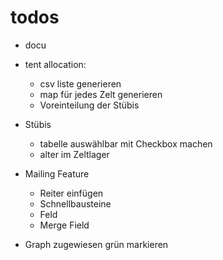 # todos

- docu
- tent allocation:
  - csv liste generieren
  - map für jedes Zelt generieren
  - Voreinteilung der Stübis

- Stübis
  - tabelle auswählbar mit Checkbox machen
  - alter im Zeltlager

- Mailing Feature
	- Reiter einfügen
	- Schnellbausteine
	- Feld
	- Merge Field
- Graph zugewiesen grün markieren
